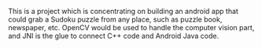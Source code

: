 This is a project which is concentrating on building an android app that could grab a Sudoku puzzle from any place, such as puzzle book, newspaper, etc. OpenCV would be used to handle the computer vision part, and JNI is the glue to connect C++ code and Android Java code.